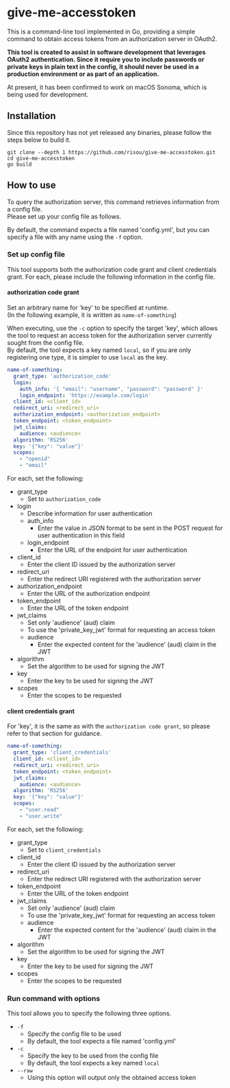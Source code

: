 # give-me-accesstoken

This is a command-line tool implemented in Go, providing a simple command to obtain access tokens from an authorization server in OAuth2.

**This tool is created to assist in software development that leverages OAuth2 authentication. Since it require you to include passwords or private keys in plain text in the config, it should never be used in a production environment or as part of an application.**

At present, it has been confirmed to work on macOS Sonoma, which is being used for development.

## Installation

Since this repository has not yet released any binaries, please follow the steps below to build it.

```shell
git clone --depth 1 https://github.com/risou/give-me-accesstoken.git
cd give-me-accesstoken
go build
```

## How to use

To query the authorization server, this command retrieves information from a config file.  
Please set up your config file as follows.

By default, the command expects a file named 'config.yml', but you can specify a file with any name using the `-f` option.

### Set up config file

This tool supports both the authorization code grant and client credentials grant. For each, please include the following information in the config file.

#### authorization code grant

Set an arbitrary name for 'key' to be specified at runtime.  
(In the following example, it is written as `name-of-something`)

When executing, use the `-c` option to specify the target 'key', which allows the tool to request an access token for the authorization server currently sought from the config file.  
By default, the tool expects a key named `local`, so if you are only registering one type, it is simpler to use `local` as the key.

```yaml
name-of-something:
  grant_type: 'authorization_code'
  login:
    auth_info: '{ "email": "username", "password": "password" }'
    login_endpoint: 'https://example.com/login'
  client_id: <client_id>
  redirect_uri: <redirect_uri>
  authorization_endpoint: <authorization_endpoint>
  token_endpoint: <token_endpoint>
  jwt_claims:
    audience: <audience>
  algorithm: 'RS256'
  key: '{"key": "value"}'
  scopes:
    - "openid"
    - "email"
```

For each, set the following:

- grant_type
  - Set to `authorization_code`
- login
  - Describe information for user authentication
  - auth_info
    - Enter the value in JSON format to be sent in the POST request for user authentication in this field
  - login_endpoint
    - Enter the URL of the endpoint for user authentication
- client_id
  - Enter the client ID issued by the authorization server
- redirect_uri
  - Enter the redirect URI registered with the authorization server
- authorization_endpoint
  - Enter the URL of the authorization endpoint
- token_endpoint
  - Enter the URL of the token endpoint
- jwt_claims
  - Set only 'audience' (aud) claim
  - To use the 'private_key_jwt' format for requesting an access token
  - audience
    - Enter the expected content for the 'audience' (aud) claim in the JWT
- algorithm
  - Set the algorithm to be used for signing the JWT
- key
  - Enter the key to be used for signing the JWT
- scopes
  - Enter the scopes to be requested

#### client credentials grant

For 'key', it is the same as with the `authorization code grant`, so please refer to that section for guidance.

```yaml
name-of-something:
  grant_type: 'client_credentials'
  client_id: <client_id>
  redirect_uri: <redirect_uri>
  token_endpoint: <token_endpoint>
  jwt_claims:
    audience: <audience>
  algorithm: 'RS256'
  key: '{"key": "value"}'
  scopes:
    - "user.read"
    - "user.write"
```

For each, set the following:

- grant_type
  - Set to `client_credentials`
- client_id
  - Enter the client ID issued by the authorization server
- redirect_uri
  - Enter the redirect URI registered with the authorization server
- token_endpoint
  - Enter the URL of the token endpoint
- jwt_claims
  - Set only 'audience' (aud) claim
  - To use the 'private_key_jwt' format for requesting an access token
  - audience
    - Enter the expected content for the 'audience' (aud) claim in the JWT
- algorithm
  - Set the algorithm to be used for signing the JWT
- key
  - Enter the key to be used for signing the JWT
- scopes
  - Enter the scopes to be requested

### Run command with options

This tool allows you to specify the following three options.

- `-f`
  - Specify the config file to be used
  - By default, the tool expects a file named 'config.yml'
- `-c`
  - Specify the key to be used from the config file
  - By default, the tool expects a key named `local`
- `--raw`
  - Using this option will output only the obtained access token
